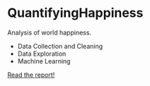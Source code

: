 # QuantifyingHappiness

Analysis of world happiness.

- Data Collection and Cleaning
- Data Exploration
- Machine Learning

[Read the report!](https://github.com/erikluu/Quantifying-Happiness/blob/main/Happiness%20Report.pdf)
